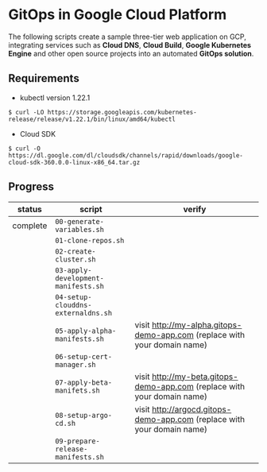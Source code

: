 # GitOps in Google Cloud Platform
The following scripts create a sample three-tier web application on GCP, integrating services such as **Cloud DNS**, **Cloud Build**, **Google Kubernetes Engine** and other open source projects into an automated **GitOps solution**.


## Requirements
* kubectl version 1.22.1
```
$ curl -LO https://storage.googleapis.com/kubernetes-release/release/v1.22.1/bin/linux/amd64/kubectl
```
* Cloud SDK
```
$ curl -O https://dl.google.com/dl/cloudsdk/channels/rapid/downloads/google-cloud-sdk-360.0.0-linux-x86_64.tar.gz
```

## Progress
|     status       |         script         | verify |
|------------------|------------------------|--|
|    complete      |`00-generate-variables.sh`| |
|                  |`01-clone-repos.sh`| |
|                  |`02-create-cluster.sh`| |
|                  |`03-apply-development-manifests.sh`| |
|                  |`04-setup-clouddns-externaldns.sh`| |
|                  |`05-apply-alpha-manifests.sh`| visit http://my-alpha.gitops-demo-app.com (replace with your domain name)|
|                  |`06-setup-cert-manager.sh`| |
|                  |`07-apply-beta-manifets.sh`| visit http://my-beta.gitops-demo-app.com (replace with your domain name)|
|                  |`08-setup-argo-cd.sh`| visit http://argocd.gitops-demo-app.com (replace with your domain name)|
|                  |`09-prepare-release-manifests.sh`| |
